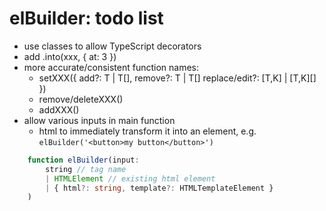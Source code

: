 # elBuilder: todo list

* use classes to allow TypeScript decorators
* add .into(xxx, { at: 3 })
* more accurate/consistent function names:
    * setXXX({ add?: T | T[], remove?: T | T[] replace/edit?: [T,K] | [T,K][] })
    * remove/deleteXXX()
    * addXXX()
* allow various inputs in main function
    * html to immediately transform it into an element, e.g. `elBuilder('<button>my button</button>')`

```typescript
    function elBuilder(input: 
        string // tag name
        | HTMLElement // existing html element
        | { html?: string, template?: HTMLTemplateElement }
    )
```